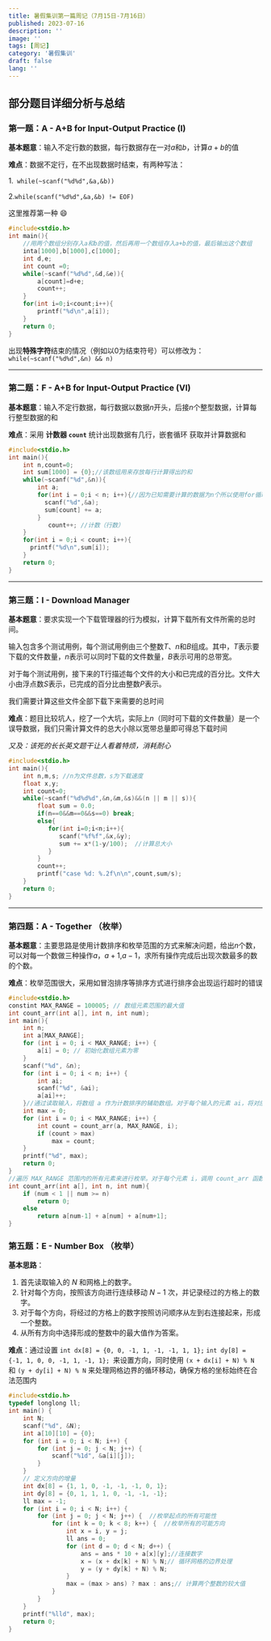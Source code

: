 ```yaml
---
title: 暑假集训第一篇周记（7月15日-7月16日）
published: 2023-07-16
description: ''
image: ''
tags: [周记]
category: '暑假集训'
draft: false 
lang: ''
---
```

## 部分题目详细分析与总结

### **第一题：A - A+B for Input-Output Practice (I)**

**基本题意**：输入不定行数的数据，每行数据存在一对$a$和$b$，计算$a+b$的值

**难点**：数据不定行，在不出现数据时结束，有两种写法：

 1.` while(~scanf("%d%d",&a,&b))`

 2.`while(scanf("%d%d",&a,&b) != EOF)  `

这里推荐第一种 😄

```c
#include<stdio.h>
int main(){
    //用两个数组分别存入a和b的值，然后再用一个数组存入a+b的值，最后输出这个数组
    inta[1000],b[1000],c[1000];
    int d,e;
    int count =0;
    while(~scanf("%d%d",&d,&e)){
        a[count]=d+e;
        count++;
    }
    for(int i=0;i<count;i++){
        printf("%d\n",a[i]);
    }
    return 0;
}
```

出现**特殊字符**结束的情况（例如以$0$为结束符号）可以修改为：`while(~scanf("%d%d",&n) && n)`

---

### **第二题：F - A+B for Input-Output Practice (VI)**

**基本题意**：输入不定行数据，每行数据以数据$n$开头，后接$n$个整型数据，计算每行整型数据的和

**难点**：采用 **计数器 `count`** 统计出现数据有几行，嵌套循环 获取并计算数据和

```c
#include<stdio.h>
int main(){
    int n,count=0;
    int sum[1000] = {0};//该数组用来存放每行计算得出的和
    while(~scanf("%d",&n)){
        int a;
        for(int i = 0;i < n; i++){//因为已知需要计算的数据为n个所以使用for循环
          scanf("%d",&a);
          sum[count] += a;
        }
           count++; //计数（行数）
    }
    for(int i = 0;i < count; i++){
      printf("%d\n",sum[i]);
    }
    return 0;
}
```

---

### **第三题：I - Download Manager**

**基本题意**：要求实现一个下载管理器的行为模拟，计算下载所有文件所需的总时间。

输入包含多个测试用例，每个测试用例由三个整数$T$、$n$和$B$组成。其中，$T$表示要下载的文件数量，$n$表示可以同时下载的文件数量，$B$表示可用的总带宽。

 对于每个测试用例，接下来的T行描述每个文件的大小和已完成的百分比。文件大小由浮点数$S$表示，已完成的百分比由整数$P$表示。

我们需要计算这些文件全部下载下来需要的总时间

**难点**：题目比较坑人，挖了一个大坑，实际上$n$（同时可下载的文件数量）是一个误导数据，我们只需计算文件的总大小除以宽带总量即可得总下载时间

*又及：该死的长长英文题干让人看着特烦，消耗耐心*

```c
#include<stdio.h>
int main(){
    int n,m,s; //n为文件总数，s为下载速度
    float x,y;
    int count=0;
    while(~scanf("%d%d%d",&n,&m,&s)&&(n || m || s)){
        float sum = 0.0;
        if(n==0&&m==0&&s==0) break;
        else{
           for(int i=0;i<n;i++){
              scanf("%f%f",&x,&y);
              sum += x*(1-y/100);  //计算总大小
           }
        }
        count++;
        printf("case %d: %.2f\n\n",count,sum/s);
    }
    return 0;
}

```

---

### **第四题：A - Together （枚举）**

**基本题意**：主要思路是使用计数排序和枚举范围的方式来解决问题，给出$n$个数，可以对每一个数做三种操作$a$，$a+1$,$a-1$，求所有操作完成后出现次数最多的数的个数。

**难点**：枚举范围很大，采用如冒泡排序等排序方式进行排序会出现运行超时的错误

```c
#include<stdio.h>
constint MAX_RANGE = 100005; // 数组元素范围的最大值
int count_arr(int a[], int n, int num);
int main(){
    int n;
    int a[MAX_RANGE];
    for (int i = 0; i < MAX_RANGE; i++) {
        a[i] = 0; // 初始化数组元素为零
    }
    scanf("%d", &n);
    for (int i = 0; i < n; i++) {
        int ai;
        scanf("%d", &ai);
        a[ai]++;
    }//通过读取输入，将数组 a 作为计数排序的辅助数组。对于每个输入的元素 ai，将对应位置的 a[ai] 的计数加一
    int max = 0;
    for (int i = 0; i < MAX_RANGE; i++) {
        int count = count_arr(a, MAX_RANGE, i);
        if (count > max)
            max = count;
    }
    printf("%d", max);
    return 0;
}
//遍历 MAX_RANGE 范围内的所有元素来进行枚举。对于每个元素 i，调用 count_arr 函数来计算与 i 相等的元素个数
int count_arr(int a[], int n, int num){
    if (num < 1 || num >= n)
        return 0;
    else
        return a[num-1] + a[num] + a[num+1];
}

```

### **第五题：E - Number Box （枚举）**

**基本思路**：

1. 首先读取输入的 $N$ 和网格上的数字。
2. 针对每个方向，按照该方向进行连续移动 $N-1$ 次，并记录经过的方格上的数字。
3. 对于每个方向，将经过的方格上的数字按照访问顺序从左到右连接起来，形成一个整数。
4. 从所有方向中选择形成的整数中的最大值作为答案。

**难点**：通过设置 `int dx[8] = {0, 0, -1, 1, -1, -1, 1, 1};` `int dy[8] = {-1, 1, 0, 0, -1, 1, -1, 1}; `来设置方向，同时使用 `(x + dx[i] + N) % N` 和 `(y + dy[i] + N) % N` 来处理网格边界的循环移动，确保方格的坐标始终在合法范围内

```c
#include<stdio.h>
typedef longlong ll;
int main() {
    int N;
    scanf("%d", &N);
    int a[10][10] = {0};
    for (int i = 0; i < N; i++) {
        for (int j = 0; j < N; j++) {
            scanf("%1d", &a[i][j]);
        }
    }
    // 定义方向的增量
    int dx[8] = {1, 1, 0, -1, -1, -1, 0, 1};
    int dy[8] = {0, 1, 1, 1, 0, -1, -1, -1};
    ll max = -1;
    for (int i = 0; i < N; i++) {
        for (int j = 0; j < N; j++) {  //枚举起点的所有可能性
            for (int k = 0; k < 8; k++) {  //枚举所有的可能方向
                int x = i, y = j;
                ll ans = 0;
                for (int d = 0; d < N; d++) {
                    ans = ans * 10 + a[x][y];//连接数字
                    x = (x + dx[k] + N) % N;// 循环网格的边界处理
                    y = (y + dy[k] + N) % N;
                }
                max = (max > ans) ? max : ans;// 计算两个整数的较大值
            }
        }
    }
    printf("%lld", max);
    return 0;
}

```
